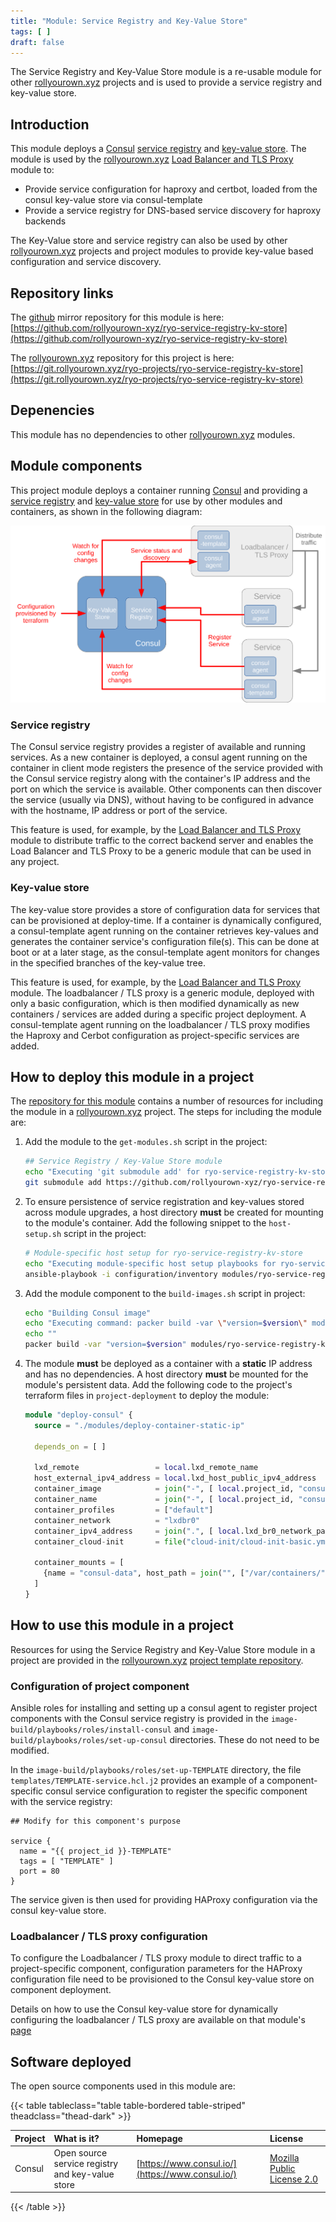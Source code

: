 ```yaml
---
title: "Module: Service Registry and Key-Value Store"
tags: [ ]
draft: false
---
```


The Service Registry and Key-Value Store module  is a re-usable module for other [rollyourown.xyz](https://rollyourown.xyz) projects and is used to provide a service registry and key-value store.

<!--more-->

## Introduction

This module deploys a [Consul](https://www.consul.io/) [service registry](https://www.consul.io/docs/discovery/services) and [key-value store](https://www.consul.io/docs/dynamic-app-config/kv). The module is used by the [rollyourown.xyz](https://rollyourown.xyz) [Load Balancer and TLS Proxy](https://rollyourown.xyz/rollyourown/project_modules/load_balancer_tls_proxy/) module to:

- Provide service configuration for haproxy and certbot, loaded from the consul key-value store via consul-template
- Provide a service registry for DNS-based service discovery for haproxy backends

The Key-Value store and service registry can also be used by other [rollyourown.xyz](https://rollyourown.xyz) projects and project modules to provide key-value based configuration and service discovery.

## Repository links

The [github](https://github.com/) mirror repository for this module is here: [https://github.com/rollyourown-xyz/ryo-service-registry-kv-store](https://github.com/rollyourown-xyz/ryo-service-registry-kv-store)

The [rollyourown.xyz](https://rollyourown.xyz/) repository for this project is here: [https://git.rollyourown.xyz/ryo-projects/ryo-service-registry-kv-store](https://git.rollyourown.xyz/ryo-projects/ryo-service-registry-kv-store)

## Depenencies

This module has no dependencies to other [rollyourown.xyz](https://rollyourown.xyz) modules.

## Module components

This project module deploys a container running [Consul](https://www.consul.io/) and providing a [service registry](https://www.consul.io/docs/discovery/services) and [key-value store](https://www.consul.io/docs/dynamic-app-config/kv) for use by other modules and containers, as shown in the following diagram:

![Module Overview](Module_Overview.svg)

### Service registry

The Consul service registry provides a register of available and running services. As a new container is deployed, a consul agent running on the container in client mode registers the presence of the service provided with the Consul service registry along with the container's IP address and the port on which the service is available. Other components can then discover the service (usually via DNS), without having to be configured in advance with the hostname, IP address or port of the service.

This feature is used, for example, by the [Load Balancer and TLS Proxy](/rollyourown/project_modules/load_balancer_tls_proxy/) module to distribute traffic to the correct backend server and enables the Load Balancer and TLS Proxy to be a generic module that can be used in any project.

### Key-value store

The key-value store provides a store of configuration data for services that can be provisioned at deploy-time. If a container is dynamically configured, a consul-template agent running on the container retrieves key-values and generates the container service's configuration file(s). This can be done at boot or at a later stage, as the consul-template agent monitors for changes in the specified branches of the key-value tree.

This feature is used, for example, by the [Load Balancer and TLS Proxy](/rollyourown/project_modules/load_balancer_tls_proxy/) module. The loadbalancer / TLS proxy is a generic module, deployed with only a basic configuration, which is then modified dynamically as new containers / services are added during a specific project deployment. A consul-template agent running on the loadbalancer / TLS proxy modifies the Haproxy and Cerbot configuration as project-specific services are added.

## How to deploy this module in a project

The [repository for this module](https://github.com/rollyourown-xyz/ryo-service-registry-kv-store) contains a number of resources for including the module in a [rollyourown.xyz](https://rollyourown.xyz) project. The steps for including the module are:

1. Add the module to the `get-modules.sh` script in the project:

    ```bash
    ## Service Registry / Key-Value Store module
    echo "Executing 'git submodule add' for ryo-service-registry-kv-store repository"
    git submodule add https://github.com/rollyourown-xyz/ryo-service-registry-kv-store modules/ryo-service-registry-kv-store
    ```

2. To ensure persistence of service registration and key-values stored across module upgrades, a host directory **must** be created for mounting to the module's container. Add the following snippet to the `host-setup.sh` script in the project:

    ```bash
    # Module-specific host setup for ryo-service-registry-kv-store
    echo "Executing module-specific host setup playbooks for ryo-service-registry-kv-store"
    ansible-playbook -i configuration/inventory modules/ryo-service-registry-kv-store/host-setup-module/master.yml
    ```

3. Add the module component to the `build-images.sh` script in project:

    ```bash
    echo "Building Consul image"
    echo "Executing command: packer build -var \"version=$version\" modules/ryo-service-registry-kv-store/image-build/consul.pkr.hcl"
    echo ""
    packer build -var "version=$version" modules/ryo-service-registry-kv-store/image-build/consul.pkr.hcl
    ```

4. The module **must** be deployed as a container with a **static** IP address and has no dependencies. A host directory **must** be mounted for the module's persistent data. Add the following code to the project's terraform files in `project-deployment` to deploy the module:

    ```tf
    module "deploy-consul" {
      source = "./modules/deploy-container-static-ip"
      
      depends_on = [ ]
      
      lxd_remote                 = local.lxd_remote_name
      host_external_ipv4_address = local.lxd_host_public_ipv4_address
      container_image            = join("-", [ local.project_id, "consul", var.image_version ])
      container_name             = join("-", [ local.project_id, "consul" ])
      container_profiles         = ["default"]
      container_network          = "lxdbr0"
      container_ipv4_address     = join(".", [ local.lxd_br0_network_part, "10" ])
      container_cloud-init       = file("cloud-init/cloud-init-basic.yml")
    
      container_mounts = [
        {name = "consul-data", host_path = join("", ["/var/containers/", local.project_id, "/consul/data"]), mount_path = "/var/consul/data", mount_readonly = false}
      ]
    }
    ```

## How to use this module in a project

Resources for using the Service Registry and Key-Value Store module in a project are provided in the [rollyourown.xyz](https://rollyourown.xyz) [project template repository](https://github.com/rollyourown-xyz/ryo-project-template).

### Configuration of project component

Ansible roles for installing and setting up a consul agent to register project components with the Consul service registry is provided in the `image-build/playbooks/roles/install-consul` and `image-build/playbooks/roles/set-up-consul` directories. These do not need to be modified.

In the `image-build/playbooks/roles/set-up-TEMPLATE` directory, the file `templates/TEMPLATE-service.hcl.j2` provides an example of a component-specific consul service configuration to register the specific component with the service registry:

```hcl
## Modify for this component's purpose

service {
  name = "{{ project_id }}-TEMPLATE"
  tags = [ "TEMPLATE" ]
  port = 80
}
```

The service given is then used for providing HAProxy configuration via the consul key-value store.

### Loadbalancer / TLS proxy configuration

To configure the Loadbalancer / TLS proxy module to direct traffic to a project-specific component, configuration parameters for the HAProxy configuration file need to be provisioned to the Consul key-value store on component deployment.

Details on how to use the Consul key-value store for dynamically configuring the loadbalancer / TLS proxy are available on that module's [page](/rollyourown/project_modules/load_balancer_tls_proxy/#haproxy-related-configuration)

## Software deployed

The open source components used in this module are:

{{< table tableclass="table table-bordered table-striped" theadclass="thead-dark" >}}

| Project | What is it? | Homepage | License |
| :------ | :---------- | :------- | :------ |
| Consul | Open source service registry and key-value store | [https://www.consul.io/](https://www.consul.io/) | [Mozilla Public License 2.0](https://github.com/hashicorp/consul/blob/master/LICENSE) |

{{< /table >}}
